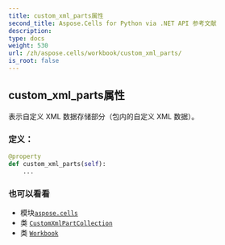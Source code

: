 ```yaml
---
title: custom_xml_parts属性
second_title: Aspose.Cells for Python via .NET API 参考文献
description:
type: docs
weight: 530
url: /zh/aspose.cells/workbook/custom_xml_parts/
is_root: false
---
```

## custom_xml_parts属性

表示自定义 XML 数据存储部分（包内的自定义 XML 数据）。
### 定义：
```python
@property
def custom_xml_parts(self):
    ...
```

### 也可以看看
* 模块[`aspose.cells`](../../)
* 类 [`CustomXmlPartCollection`](/cells/python-net/zh/aspose.cells.markup/customxmlpartcollection)
* 类 [`Workbook`](/cells/python-net/zh/aspose.cells/workbook)
